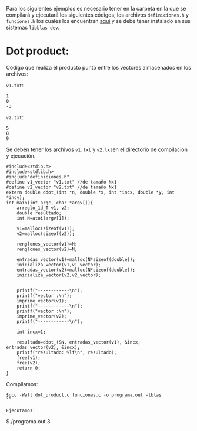Para los siguientes ejemplos es necesario tener en la carpeta en la que se compilará y ejecutará los siguientes códigos, los archivos `definiciones.h` y `funciones.h` los cuales los encuentran [aquí](../) y se debe tener instalado en sus sistemas `libblas-dev`.

# Dot product:

Código que realiza el producto punto entre los vectores almacenados en los archivos:

`v1.txt`:

```
1
0
-3

```

`v2.txt`:

```
5
8
9

```

Se deben tener los archivos `v1.txt` y `v2.txt`en el directorio de compilación y ejecución.

```
#include<stdio.h>
#include<stdlib.h>
#include"definiciones.h"
#define v1_vector "v1.txt" //de tamaño Nx1
#define v2_vector "v2.txt" //de tamaño Nx1
extern double ddot_(int *n, double *x, int *incx, double *y, int *incy);
int main(int argc, char *argv[]){
	arreglo_1d_T v1, v2;
	double resultado;
	int N=atoi(argv[1]);

	v1=malloc(sizeof(v1));
	v2=malloc(sizeof(v2));

	renglones_vector(v1)=N;
	renglones_vector(v2)=N;

	entradas_vector(v1)=malloc(N*sizeof(double));
	inicializa_vector(v1,v1_vector);
	entradas_vector(v2)=malloc(N*sizeof(double));
	inicializa_vector(v2,v2_vector);


	printf("------------\n");
	printf("vector :\n");
	imprime_vector(v1);
	printf("------------\n");
	printf("vector :\n");
	imprime_vector(v2);
	printf("------------\n");

	int incx=1;

	resultado=ddot_(&N, entradas_vector(v1), &incx, entradas_vector(v2), &incx);
	printf("resultado: %lf\n", resultado);
	free(v1);
	free(v2);
	return 0;
}

```

Compilamos:

```
$gcc -Wall dot_product.c funciones.c -o programa.out -lblas
``

Ejecutamos:

```
$./programa.out 3
```
